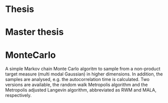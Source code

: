 # Thesis
Master thesis
=======
MonteCarlo
==========
A simple Markov chain Monte Carlo algoritm to sample from a non-product target measure (multi modal Gaussian) in higher dimensions. In addition, the samples are analysed, e.g. the autocorrelation time is calculated.
Two versions are available, the random walk Metropolis algorithm and the Metropolis adjusted Langevin algorithm, abbreviated as RWM and MALA, respectively.
